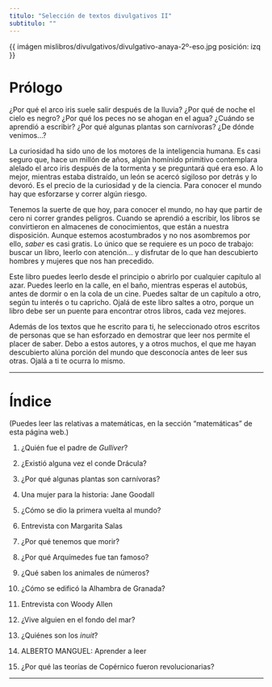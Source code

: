 ```yaml
---
titulo: "Selección de textos divulgativos II"
subtitulo: ""
---
```

{{ imágen mislibros/divulgativos/divulgativo-anaya-2º-eso.jpg posición: izq }}

# **Prólogo**

¿Por qué el arco iris suele salir después de la lluvia? ¿Por qué de noche el
cielo es negro? ¿Por qué los peces no se ahogan en el agua? ¿Cuándo se
aprendió a escribir? ¿Por qué algunas plantas son carnívoras? ¿De dónde
venimos…?

La curiosidad ha sido uno de los motores de la inteligencia humana. Es casi
seguro que, hace un millón de años, algún homínido primitivo contemplara
alelado el arco iris después de la tormenta y se preguntará qué era eso. A lo
mejor, mientras estaba distraído, un león se acercó sigiloso por detrás y lo
devoró. Es el precio de la curiosidad y de la ciencia. Para conocer el mundo
hay que esforzarse y correr algún riesgo.

Tenemos la suerte de que hoy, para conocer el mundo, no hay que partir de
cero ni correr grandes peligros. Cuando se aprendió a escribir, los libros se
convirtieron en almacenes de conocimientos, que están a nuestra disposición.
Aunque estemos acostumbrados y no nos asombremos por ello, _saber_ es casi
gratis. Lo único que se requiere es un poco de trabajo: buscar un libro,
leerlo con atención… y disfrutar de lo que han descubierto hombres y mujeres
que nos han precedido.

Este libro puedes leerlo desde el principio o abrirlo por cualquier capítulo
al azar. Puedes leerlo en la calle, en el baño, mientras esperas el autobús,
antes de dormir o en la cola de un cine. Puedes saltar de un capítulo a otro,
según tu interés o tu capricho. Ojalá de este libro saltes a otro, porque un
libro debe ser un puente para encontrar otros libros, cada vez mejores.

Además de los textos que he escrito para ti, he seleccionado otros escritos
de personas que se han esforzado en demostrar que leer nos permite el placer
de saber. Debo a estos autores, y a otros muchos, el que me hayan descubierto
alúna porción del mundo que desconocía antes de leer sus otras. Ojalá a ti te
ocurra lo mismo.

* * *

# **Índice**

(Puedes leer las relativas a matemáticas, en la sección “matemáticas” de esta
página web.)

1. ¿Quién fue el padre de _Gulliver_?

2. ¿Existió alguna vez el conde Drácula?

3. ¿Por qué algunas plantas son carnívoras?

4. Una mujer para la historia: Jane Goodall

5. ¿Cómo se dio la primera vuelta al mundo?

6. Entrevista con Margarita Salas

7. ¿Por qué tenemos que morir?

8. ¿Por qué Arquímedes fue tan famoso?

9. ¿Qué saben los animales de números?

10. ¿Cómo se edificó la Alhambra de Granada?

11. Entrevista con Woody Allen

12. ¿Vive alguien en el fondo del mar?

13. ¿Quiénes son los _inuit_?

14. ALBERTO MANGUEL: Aprender a leer

15. ¿Por qué las teorías de Copérnico fueron revolucionarias?

* * *
